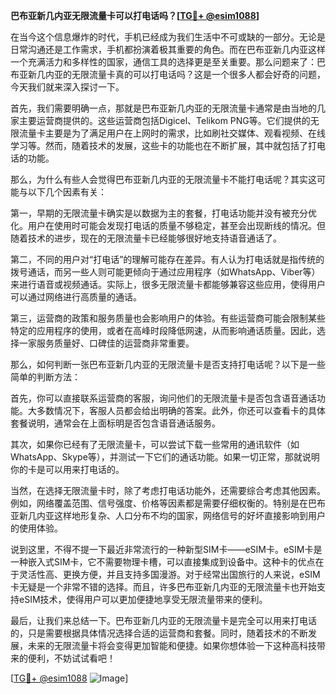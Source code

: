 **巴布亚新几内亚无限流量卡可以打电话吗？[[TG💪+ @esim1088](https://t.me/s/esim1088)]**

在当今这个信息爆炸的时代，手机已经成为我们生活中不可或缺的一部分。无论是日常沟通还是工作需求，手机都扮演着极其重要的角色。而在巴布亚新几内亚这样一个充满活力和多样性的国家，通信工具的选择更是至关重要。那么问题来了：巴布亚新几内亚的无限流量卡真的可以打电话吗？这是一个很多人都会好奇的问题，今天我们就来深入探讨一下。

首先，我们需要明确一点，那就是巴布亚新几内亚的无限流量卡通常是由当地的几家主要运营商提供的。这些运营商包括Digicel、Telikom PNG等。它们提供的无限流量卡主要是为了满足用户在上网时的需求，比如刷社交媒体、观看视频、在线学习等。然而，随着技术的发展，这些卡的功能也在不断扩展，其中就包括了打电话的功能。

那么，为什么有些人会觉得巴布亚新几内亚的无限流量卡不能打电话呢？其实这可能与以下几个因素有关：

第一，早期的无限流量卡确实是以数据为主的套餐，打电话功能并没有被充分优化。用户在使用时可能会发现打电话的质量不够稳定，甚至会出现断线的情况。但随着技术的进步，现在的无限流量卡已经能够很好地支持语音通话了。

第二，不同的用户对“打电话”的理解可能存在差异。有人认为打电话就是指传统的拨号通话，而另一些人则可能更倾向于通过应用程序（如WhatsApp、Viber等）来进行语音或视频通话。实际上，很多无限流量卡都能够兼容这些应用，使得用户可以通过网络进行高质量的通话。

第三，运营商的政策和服务质量也会影响用户的体验。有些运营商可能会限制某些特定的应用程序的使用，或者在高峰时段降低网速，从而影响通话质量。因此，选择一家服务质量好、口碑佳的运营商非常重要。

那么，如何判断一张巴布亚新几内亚的无限流量卡是否支持打电话呢？以下是一些简单的判断方法：

首先，你可以直接联系运营商的客服，询问他们的无限流量卡是否包含语音通话功能。大多数情况下，客服人员都会给出明确的答案。此外，你还可以查看卡的具体套餐说明，通常会在上面标明是否包含语音通话服务。

其次，如果你已经有了无限流量卡，可以尝试下载一些常用的通讯软件（如WhatsApp、Skype等），并测试一下它们的通话功能。如果一切正常，那就说明你的卡是可以用来打电话的。

当然，在选择无限流量卡时，除了考虑打电话功能外，还需要综合考虑其他因素。例如，网络覆盖范围、信号强度、价格等因素都是需要仔细权衡的。特别是在巴布亚新几内亚这样地形复杂、人口分布不均的国家，网络信号的好坏直接影响到用户的使用体验。

说到这里，不得不提一下最近非常流行的一种新型SIM卡——eSIM卡。eSIM卡是一种嵌入式SIM卡，它不需要物理卡槽，可以直接集成到设备中。这种卡的优点在于灵活性高、更换方便，并且支持多国漫游。对于经常出国旅行的人来说，eSIM卡无疑是一个非常不错的选择。而且，许多巴布亚新几内亚的无限流量卡也开始支持eSIM技术，使得用户可以更加便捷地享受无限流量带来的便利。

最后，让我们来总结一下。巴布亚新几内亚的无限流量卡是完全可以用来打电话的，只是需要根据具体情况选择合适的运营商和套餐。同时，随着技术的不断发展，未来的无限流量卡将会变得更加智能和便捷。如果你想体验一下这种高科技带来的便利，不妨试试看吧！

[[TG💪+ @esim1088](https://t.me/s/esim1088) ![Image](https://i.postimg.cc/4NQfJmqS/Snipaste-2025-05-13-00-14-12.png)]